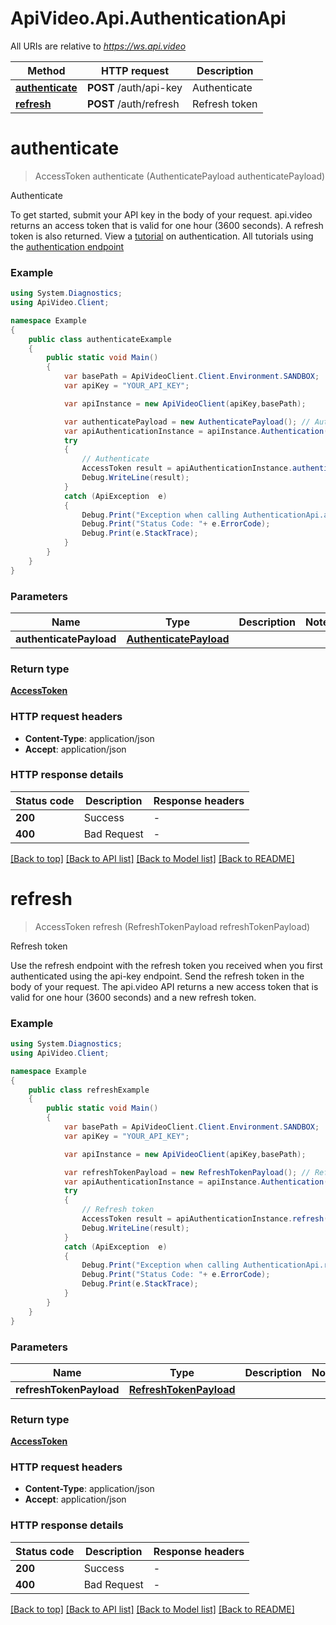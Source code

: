 # ApiVideo.Api.AuthenticationApi

All URIs are relative to *https://ws.api.video*

Method | HTTP request | Description
------------- | ------------- | -------------
[**authenticate**](AuthenticationApi.md#postauthapikey) | **POST** /auth/api-key | Authenticate
[**refresh**](AuthenticationApi.md#postauthrefresh) | **POST** /auth/refresh | Refresh token


<a name="postauthapikey"></a>
# **authenticate**
> AccessToken authenticate (AuthenticatePayload authenticatePayload)

Authenticate

To get started, submit your API key in the body of your request. api.video returns an access token that is valid for one hour (3600 seconds). A refresh token is also returned. View a [tutorial](https://api.video/blog/tutorials/authentication-tutorial) on authentication. All tutorials using the [authentication endpoint](https://api.video/blog/endpoints/authenticate)

### Example
```csharp
using System.Diagnostics;
using ApiVideo.Client;

namespace Example
{
    public class authenticateExample
    {
        public static void Main()
        {
            var basePath = ApiVideoClient.Client.Environment.SANDBOX;
            var apiKey = "YOUR_API_KEY";

            var apiInstance = new ApiVideoClient(apiKey,basePath);

            var authenticatePayload = new AuthenticatePayload(); // AuthenticatePayload | 
            var apiAuthenticationInstance = apiInstance.Authentication();
            try
            {
                // Authenticate
                AccessToken result = apiAuthenticationInstance.authenticate(authenticatePayload);
                Debug.WriteLine(result);
            }
            catch (ApiException  e)
            {
                Debug.Print("Exception when calling AuthenticationApi.authenticate: " + e.Message );
                Debug.Print("Status Code: "+ e.ErrorCode);
                Debug.Print(e.StackTrace);
            }
        }
    }
}
```

### Parameters

Name | Type | Description  | Notes
------------- | ------------- | ------------- | -------------
 **authenticatePayload** | [**AuthenticatePayload**](AuthenticatePayload.md)|  | 

### Return type

[**AccessToken**](AccessToken.md)

### HTTP request headers

 - **Content-Type**: application/json
 - **Accept**: application/json


### HTTP response details
| Status code | Description | Response headers |
|-------------|-------------|------------------|
| **200** | Success |  -  |
| **400** | Bad Request |  -  |

[[Back to top]](#) [[Back to API list]](../README.md#documentation-for-api-endpoints) [[Back to Model list]](../README.md#documentation-for-models) [[Back to README]](../README.md)

<a name="postauthrefresh"></a>
# **refresh**
> AccessToken refresh (RefreshTokenPayload refreshTokenPayload)

Refresh token

Use the refresh endpoint with the refresh token you received when you first authenticated using the api-key endpoint. Send the refresh token in the body of your request. The api.video API returns a new access token that is valid for one hour (3600 seconds) and a new refresh token.  

### Example
```csharp
using System.Diagnostics;
using ApiVideo.Client;

namespace Example
{
    public class refreshExample
    {
        public static void Main()
        {
            var basePath = ApiVideoClient.Client.Environment.SANDBOX;
            var apiKey = "YOUR_API_KEY";

            var apiInstance = new ApiVideoClient(apiKey,basePath);

            var refreshTokenPayload = new RefreshTokenPayload(); // RefreshTokenPayload | 
            var apiAuthenticationInstance = apiInstance.Authentication();
            try
            {
                // Refresh token
                AccessToken result = apiAuthenticationInstance.refresh(refreshTokenPayload);
                Debug.WriteLine(result);
            }
            catch (ApiException  e)
            {
                Debug.Print("Exception when calling AuthenticationApi.refresh: " + e.Message );
                Debug.Print("Status Code: "+ e.ErrorCode);
                Debug.Print(e.StackTrace);
            }
        }
    }
}
```

### Parameters

Name | Type | Description  | Notes
------------- | ------------- | ------------- | -------------
 **refreshTokenPayload** | [**RefreshTokenPayload**](RefreshTokenPayload.md)|  | 

### Return type

[**AccessToken**](AccessToken.md)

### HTTP request headers

 - **Content-Type**: application/json
 - **Accept**: application/json


### HTTP response details
| Status code | Description | Response headers |
|-------------|-------------|------------------|
| **200** | Success |  -  |
| **400** | Bad Request |  -  |

[[Back to top]](#) [[Back to API list]](../README.md#documentation-for-api-endpoints) [[Back to Model list]](../README.md#documentation-for-models) [[Back to README]](../README.md)

